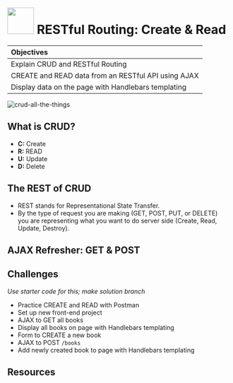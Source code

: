 # <img src="https://cloud.githubusercontent.com/assets/7833470/10899314/63829980-8188-11e5-8cdd-4ded5bcb6e36.png" height="60"> RESTful Routing: Create & Read

| Objectives |
| :--- |
| Explain CRUD and RESTful Routing |
| CREATE and READ data from an RESTful API using AJAX |
| Display data on the page with Handlebars templating |

![crud-all-the-things](https://cloud.githubusercontent.com/assets/7833470/10917104/d7fdd2ee-8213-11e5-8cf8-466ff1677a6d.jpg)

## What is CRUD?

* **C:** Create
* **R:** READ
* **U:** Update
* **D:** Delete

## The REST of CRUD

* REST stands for Representational State Transfer.
* By the type of request you are making (GET, POST, PUT, or DELETE) you are representing what you want to do server side (Create, Read, Update, Destroy).

## AJAX Refresher: GET & POST

## Challenges

*Use starter code for this; make solution branch*

* Practice CREATE and READ with Postman
* Set up new front-end project
* AJAX to GET all books
* Display all books on page with Handlebars templating
* Form to CREATE a new book
* AJAX to POST `/books`
* Add newly created book to page with Handlebars templating

## Resources
